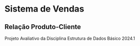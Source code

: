 # Sistema de Vendas 
## Relação Produto-Cliente

Projeto Avaliativo da Disciplina Estrutura de Dados Básico 2024.1
